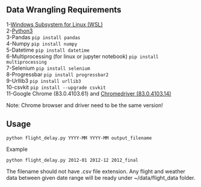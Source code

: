 ## Data Wrangling Requirements
1-[Windows Subsystem for Linux (WSL)](https://docs.microsoft.com/en-us/windows/wsl/install-win10) \
2-[Python3](https://www.python.org/downloads/) \
3-Pandas ```pip install pandas``` \
4-Numpy ```pip install numpy``` \
5-Datetime ```pip install datetime```\
6-Multiprocessing (for linux or jupyter notebook) ```pip install multiprocessing```\
7-Selenium ```pip install selenium```\
8-Progressbar ```pip install progressbar2```\
9-Urllib3 ```pip install urllib3```\
10-csvkit ```pip install --upgrade csvkit```\
11-Google Chrome (83.0.4103.61) and [Chromedriver (83.0.4103.14)](https://chromedriver.chromium.org/downloads)

Note: Chrome browser and driver need to be the same version!

## Usage
```
python flight_delay.py YYYY-MM YYYY-MM output_filename
```
Example
```
python flight_delay.py 2012-01 2012-12 2012_final
```
The filename should not have .csv file extension. Any flight and weather data between given date range will be ready under ~/data/flight_data folder.
